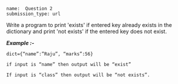 ﻿```ngMeta
name:  Question 2
submission_type: url
```

Write  a program to print 'exists' if entered key already exists in the dictionary and print 'not exists' if the entered key does not exist.



***Example :-***

```
dict={“name”:”Raju”, “marks”:56}
 ```

```
if input is “name” then output will be “exist”

If input is “class” then output will be “not exists”.
 ```

